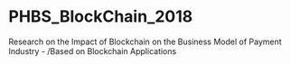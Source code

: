 # PHBS_BlockChain_2018
Research on the Impact of Blockchain on the Business Model of Payment Industry - /Based on Blockchain Applications
